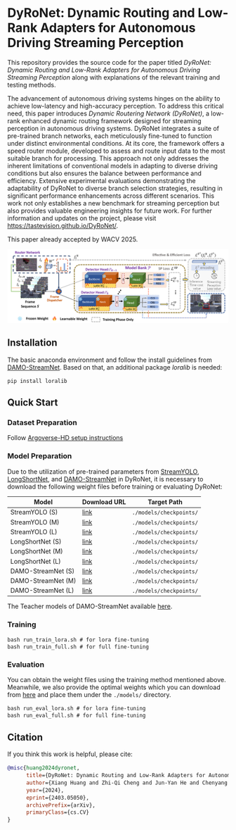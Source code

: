 # DyRoNet: Dynamic Routing and Low-Rank Adapters for Autonomous Driving Streaming Perception

This repository provides the source code for the paper titled *DyRoNet: Dynamic Routing and Low-Rank Adapters for Autonomous Driving Streaming Perception* along with explanations of the relevant training and testing methods.

The advancement of autonomous driving systems hinges on the ability to achieve low-latency and high-accuracy perception. To address this critical need, this paper introduces *Dynamic Routering Network (DyRoNet)*, a low-rank enhanced dynamic routing framework designed for streaming perception in autonomous driving systems. DyRoNet integrates a suite of pre-trained branch networks, each meticulously fine-tuned to function under distinct environmental conditions. At its core, the framework offers a speed router module, developed to assess and route input data to the most suitable branch for processing. This approach not only addresses the inherent limitations of conventional models in adapting to diverse driving conditions but also ensures the balance between performance and efficiency. Extensive experimental evaluations demonstrating the adaptability of DyRoNet to diverse branch selection strategies, resulting in significant performance enhancements across different scenarios. This work not only establishes a new benchmark for streaming perception but also provides valuable engineering insights for future work. For further information and updates on the project, please visit https://tastevision.github.io/DyRoNet/.

This paper already accepted by WACV 2025.

<p align='center'>
  <img src='assets/framework.jpg' width='900'/>
</p>


## Installation

The basic anaconda environment and follow the install guidelines from [DAMO-StreamNet](https://github.com/zhiqic/DAMO-StreamNet). Based on that, an additional package *loralib* is needed:

```shell
pip install loralib
```

## Quick Start

### Dataset Preparation

Follow [Argoverse-HD setup instructions](https://github.com/yancie-yjr/StreamYOLO#quick-start)

### Model Preparation

Due to the utilization of pre-trained parameters from  [StreamYOLO](https://github.com/yancie-yjr/StreamYOLO), [LongShortNet](https://github.com/LiChenyang-Github/LongShortNet), and [DAMO-StreamNet](https://github.com/zhiqic/DAMO-StreamNet) in DyRoNet, it is necessary to download the following weight files before training or evaluating DyRoNet:

| Model              | Download URL                                                 | Target Path             |
| ------------------ | ------------------------------------------------------------ | ----------------------- |
| StreamYOLO (S)     | [link](https://github.com/yancie-yjr/StreamYOLO/releases/download/0.1.0rc/s_s50_one_x.pth) | `./models/checkpoints/` |
| StreamYOLO (M)     | [link](https://github.com/yancie-yjr/StreamYOLO/releases/download/0.1.0rc/m_s50_one_x.pth) | `./models/checkpoints/` |
| StreamYOLO (L)     | [link](https://github.com/yancie-yjr/StreamYOLO/releases/download/0.1.0rc/l_s50_one_x.pth) | `./models/checkpoints/` |
| LongShortNet (S)   | [link](https://drive.google.com/file/d/13ESdjetcccOKnU0fg54b6czuxBH76C_7/view?usp=share_link) | `./models/checkpoints/` |
| LongShortNet (M)   | [link](https://drive.google.com/file/d/1AFzD2bTSTtuCCWBk2AnU1t9uHVGD1cM_/view?usp=share_link) | `./models/checkpoints/` |
| LongShortNet (L)   | [link](https://drive.google.com/file/d/15D6VL_QcL1qBYjBmZCAEa0PNp0TM67vg/view?usp=share_link) | `./models/checkpoints/` |
| DAMO-StreamNet (S) | [link](https://drive.google.com/file/d/15Mi8ShE3PiVdEBMzfG2BlVkGFdWPNL19/view?usp=share_link) | `./models/checkpoints/` |
| DAMO-StreamNet (M) | [link](https://drive.google.com/file/d/1P3STvXZPpkzJB6EmsRc0RbSM0T_D0U1Q/view?usp=share_link) | `./models/checkpoints/` |
| DAMO-StreamNet (L) | [link](https://drive.google.com/file/d/1V__om759s2vCXy5L8A1oP8qQqPbPms5A/view?usp=share_link) | `./models/checkpoints/` |

The Teacher models of DAMO-StreamNet available [here](https://drive.google.com/drive/folders/1I0R68LqXt7yoUtJ-i1-uynW6dsKSO49Y?usp=sharing).

### Training

```shell
bash run_train_lora.sh # for lora fine-tuning
bash run_train_full.sh # for full fine-tuning
```

### Evaluation

You can obtain the weight files using the training method mentioned above. Meanwhile, we also provide the optimal weights which you can download from [here](https://drive.google.com/drive/folders/1FzXSi1rG9ersm4JMQSvspbaz6Fzs_xpy?usp=sharing) and place them under the `./models/` directory.

```shell
bash run_eval_lora.sh # for lora fine-tuning
bash run_eval_full.sh # for full fine-tuning
```

## Citation

If you think this work is helpful, please cite: 

```bibtex
@misc{huang2024dyronet,
      title={DyRoNet: Dynamic Routing and Low-Rank Adapters for Autonomous Driving Streaming Perception}, 
      author={Xiang Huang and Zhi-Qi Cheng and Jun-Yan He and Chenyang Li and Wangmeng Xiang and Baigui Sun and Xiao Wu},
      year={2024},
      eprint={2403.05050},
      archivePrefix={arXiv},
      primaryClass={cs.CV}
}
```
